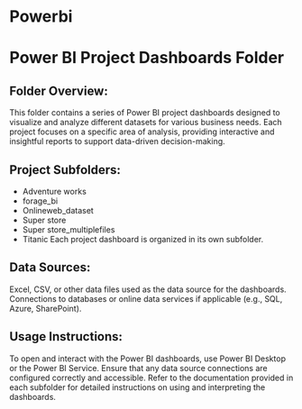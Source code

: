 # Powerbi
# Power BI Project Dashboards Folder
## Folder Overview:
This folder contains a series of Power BI project dashboards designed to visualize and analyze different datasets for various business needs. Each project focuses on a specific area of analysis, providing interactive and insightful reports to support data-driven decision-making.

## Project Subfolders:
- Adventure works
- forage_bi
- Onlineweb_dataset
- Super store
- Super store_multiplefiles
- Titanic
Each project dashboard is organized in its own subfolder. 

## Data Sources:
Excel, CSV, or other data files used as the data source for the dashboards.
Connections to databases or online data services if applicable (e.g., SQL, Azure, SharePoint).

## Usage Instructions:
To open and interact with the Power BI dashboards, use Power BI Desktop or the Power BI Service. Ensure that any data source connections are configured correctly and accessible. Refer to the documentation provided in each subfolder for detailed instructions on using and interpreting the dashboards.

